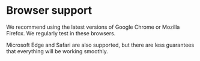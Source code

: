 # Browser support

We recommend using the latest versions of Google Chrome or Mozilla Firefox. We regularly test in these browsers.

Microsoft Edge and Safari are also supported, but there are less guarantees that everything will be working smoothly.

